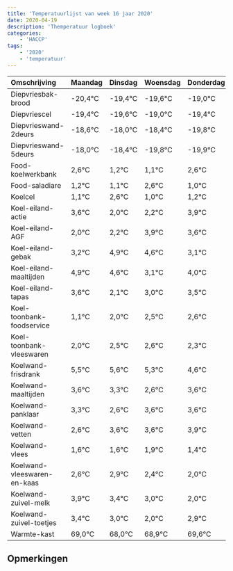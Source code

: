 ```yaml
---
title: 'Temperatuurlijst van week 16 jaar 2020'
date: 2020-04-19
description: 'Themperatuur logboek'
categories:
    - 'HACCP'
tags:
    - '2020'
    - 'temperatuur'
---
```

|Omschrijving|Maandag|Dinsdag|Woensdag|Donderdag|Vrijdag|Zaterdag|Zondag|
|:---|:---|:---|:---|:---|:---|:---|:---|
|Diepvriesbak-brood|-20,4°C|-19,4°C|-19,6°C|-19,0°C|-19,4°C|-20,8°C|-20,9°C|
|Diepvriescel|-19,4°C|-19,6°C|-19,0°C|-19,4°C|-20,8°C|-20,9°C|-19,4°C|
|Diepvrieswand-2deurs|-18,6°C|-18,0°C|-18,4°C|-19,8°C|-19,9°C|-18,4°C|-20,0°C|
|Diepvrieswand-5deurs|-18,0°C|-18,4°C|-19,8°C|-19,9°C|-18,4°C|-20,0°C|-19,8°C|
|Food-koelwerkbank|2,6°C|1,2°C|1,1°C|2,6°C|1,0°C|1,2°C|2,9°C|
|Food-saladiare|1,2°C|1,1°C|2,6°C|1,0°C|1,2°C|2,9°C|2,6°C|
|Koelcel|1,1°C|2,6°C|1,0°C|1,2°C|2,9°C|2,6°C|1,1°C|
|Koel-eiland-actie|3,6°C|2,0°C|2,2°C|3,9°C|3,6°C|2,1°C|3,0°C|
|Koel-eiland-AGF|2,0°C|2,2°C|3,9°C|3,6°C|2,1°C|3,0°C|3,5°C|
|Koel-eiland-gebak|3,2°C|4,9°C|4,6°C|3,1°C|4,0°C|4,5°C|4,6°C|
|Koel-eiland-maaltijden|4,9°C|4,6°C|3,1°C|4,0°C|4,5°C|4,6°C|4,3°C|
|Koel-eiland-tapas|3,6°C|2,1°C|3,0°C|3,5°C|3,6°C|3,3°C|2,6°C|
|Koel-toonbank-foodservice|1,1°C|2,0°C|2,5°C|2,6°C|2,3°C|1,6°C|2,6°C|
|Koel-toonbank-vleeswaren|2,0°C|2,5°C|2,6°C|2,3°C|1,6°C|2,6°C|2,6°C|
|Koelwand-frisdrank|5,5°C|5,6°C|5,3°C|4,6°C|5,6°C|5,6°C|5,9°C|
|Koelwand-maaltijden|3,6°C|3,3°C|2,6°C|3,6°C|3,6°C|3,9°C|3,4°C|
|Koelwand-panklaar|3,3°C|2,6°C|3,6°C|3,6°C|3,9°C|3,4°C|3,0°C|
|Koelwand-vetten|2,6°C|3,6°C|3,6°C|3,9°C|3,4°C|3,0°C|2,0°C|
|Koelwand-vlees|1,6°C|1,6°C|1,9°C|1,4°C|1,0°C|0,0°C|0,9°C|
|Koelwand-vleeswaren-en-kaas|2,6°C|2,9°C|2,4°C|2,0°C|1,0°C|1,9°C|2,6°C|
|Koelwand-zuivel-melk|3,9°C|3,4°C|3,0°C|2,0°C|2,9°C|3,6°C|4,0°C|
|Koelwand-zuivel-toetjes|3,4°C|3,0°C|2,0°C|2,9°C|3,6°C|4,0°C|2,1°C|
|Warmte-kast|69,0°C|68,0°C|68,9°C|69,6°C|70,0°C|68,1°C|68,1°C|

## Opmerkingen


